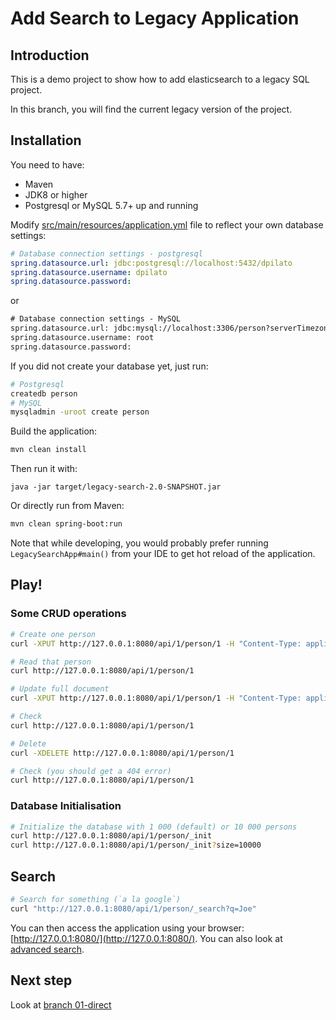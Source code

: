 Add Search to Legacy Application
================================

Introduction
------------

This is a demo project to show how to add elasticsearch to a legacy SQL project.

In this branch, you will find the current legacy version of the project.


Installation
------------

You need to have:

* Maven
* JDK8 or higher
* Postgresql or MySQL 5.7+ up and running

Modify [src/main/resources/application.yml](src/main/resources/application.yml) file to reflect
your own database settings:

```yml
# Database connection settings - postgresql
spring.datasource.url: jdbc:postgresql://localhost:5432/dpilato
spring.datasource.username: dpilato
spring.datasource.password:
```

or

```xml
# Database connection settings - MySQL
spring.datasource.url: jdbc:mysql://localhost:3306/person?serverTimezone=UTC&useSSL=false
spring.datasource.username: root
spring.datasource.password:
```

If you did not create your database yet, just run:

```sh
# Postgresql
createdb person
# MySQL
mysqladmin -uroot create person
```

Build the application:

```sh
mvn clean install
```

Then run it with:

```
java -jar target/legacy-search-2.0-SNAPSHOT.jar
```

Or directly run from Maven:

```sh
mvn clean spring-boot:run
```

Note that while developing, you would probably prefer running `LegacySearchApp#main()`
from your IDE to get hot reload of the application.

Play!
-----

### Some CRUD operations

```sh
# Create one person
curl -XPUT http://127.0.0.1:8080/api/1/person/1 -H "Content-Type: application/json" -d '{"name":"David Pilato"}'

# Read that person
curl http://127.0.0.1:8080/api/1/person/1

# Update full document
curl -XPUT http://127.0.0.1:8080/api/1/person/1 -H "Content-Type: application/json" -d '{"name":"David Pilato", "children":3}'

# Check
curl http://127.0.0.1:8080/api/1/person/1

# Delete
curl -XDELETE http://127.0.0.1:8080/api/1/person/1

# Check (you should get a 404 error)
curl http://127.0.0.1:8080/api/1/person/1
```

### Database Initialisation

```sh
# Initialize the database with 1 000 (default) or 10 000 persons
curl http://127.0.0.1:8080/api/1/person/_init
curl http://127.0.0.1:8080/api/1/person/_init?size=10000
```

## Search

```sh
# Search for something (`a la google`)
curl "http://127.0.0.1:8080/api/1/person/_search?q=Joe"
```

You can then access the application using your browser: [http://127.0.0.1:8080/](http://127.0.0.1:8080/).
You can also look at [advanced search](http://127.0.0.1:8080/#/advanced).

Next step
---------

Look at [branch 01-direct](https://github.com/dadoonet/legacy-search/tree/01-direct)
